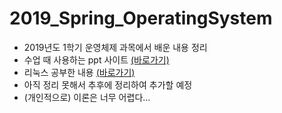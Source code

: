 # 2019_Spring_OperatingSystem
- 2019년도 1학기 운영체제 과목에서 배운 내용 정리
- 수업 때 사용하는 ppt 사이트 [(바로가기)](http://codex.cs.yale.edu/avi/courses/CS-423/slides/index.html)
- 리눅스 공부한 내용 [(바로가기)](https://github.com/KangBokyeong/Study_Linux)
- 아직 정리 못해서 추후에 정리하여 추가할 예정
- (개인적으로) 이론은 너무 어렵다...

